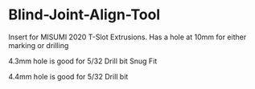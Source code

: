 # Blind-Joint-Align-Tool
Insert for MISUMI 2020 T-Slot Extrusions.  Has a hole at 10mm for either marking or drilling

4.3mm hole is good for 5/32 Drill bit Snug Fit

4.4mm hole is good for 5/32 Drill bit

